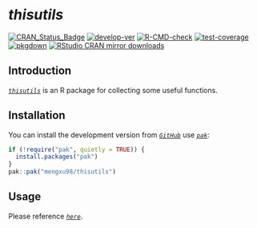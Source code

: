 # ***thisutils***

<!-- badges: start -->

[![CRAN_Status_Badge](https://www.r-pkg.org/badges/version/thisutils)](https://github.com/cran/thisutils) [![develop-ver](https://img.shields.io/github/r-package/v/mengxu98/thisutils?label=develop-ver)](https://github.com/mengxu98/thisutilsplus/blob/main/DESCRIPTION) [![R-CMD-check](https://github.com/mengxu98/thisutils/actions/workflows/R-CMD-check.yaml/badge.svg)](https://github.com/mengxu98/thisutils/actions/workflows/R-CMD-check.yaml) [![test-coverage](https://github.com/mengxu98/thisutils/actions/workflows/test-coverage.yaml/badge.svg)](https://github.com/mengxu98/thisutils/actions/workflows/test-coverage.yaml) [![pkgdown](https://github.com/mengxu98/thisutils/actions/workflows/pkgdown.yaml/badge.svg)](https://mengxu98.github.io/thisutils/reference/index.html) [![RStudio CRAN mirror downloads](https://cranlogs.r-pkg.org/badges/grand-total/thisutils)](https://CRAN.R-project.org/package=thisutils)

<!-- badges: end -->

## **Introduction**

[*`thisutils`*](https://mengxu98.github.io/thisutils/) is an R package for collecting some useful functions.

## **Installation**

You can install the development version from [*`GitHub`*](https://github.com/mengxu98/thisutils) use [*`pak`*](https://github.com/r-lib/pak):

``` r
if (!require("pak", quietly = TRUE)) {
  install.packages("pak")
}
pak::pak("mengxu98/thisutils")
```

## **Usage**

Please reference [*`here`*](https://mengxu98.github.io/thisutils/reference/index.html).
